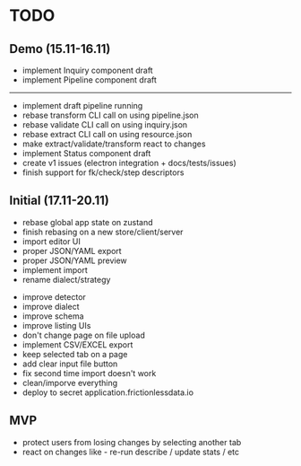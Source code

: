 # TODO

## Demo (15.11-16.11)

+ implement Inquiry component draft
+ implement Pipeline component draft
---
+ implement draft pipeline running
+ rebase transform CLI call on using pipeline.json
+ rebase validate CLI call on using inquiry.json
+ rebase extract CLI call on using resource.json
+ make extract/validate/transform react to changes
+ implement Status component draft
+ create v1 issues (electron integration + docs/tests/issues)
+ finish support for fk/check/step descriptors

## Initial (17.11-20.11)

+ rebase global app state on zustand
+ finish rebasing on a new store/client/server
+ import editor UI
+ proper JSON/YAML export
+ proper JSON/YAML preview
+ implement import
+ rename dialect/strategy
- improve detector
- improve dialect
- improve schema
- improve listing UIs
- don't change page on file upload
- implement CSV/EXCEL export
- keep selected tab on a page
- add clear input file button
- fix second time import doesn't work
- clean/imporve everything
- deploy to secret application.frictionlessdata.io

## MVP

- protect users from losing changes by selecting another tab
- react on changes like - re-run describe / update stats / etc
